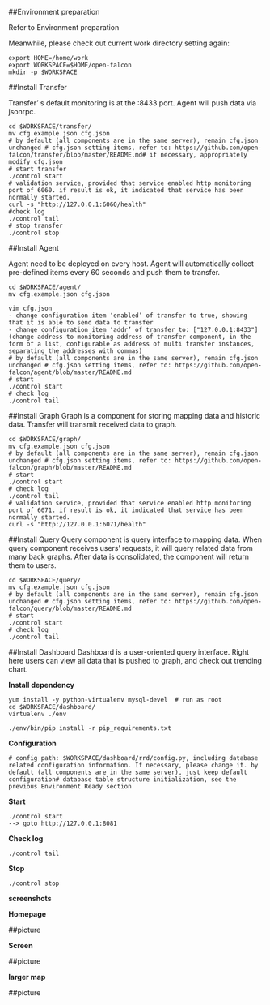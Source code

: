 
##Environment preparation

Refer to Environment preparation

Meanwhile, please check out current work directory setting again:
```
export HOME=/home/work
export WORKSPACE=$HOME/open-falcon
mkdir -p $WORKSPACE
```

##Install Transfer

Transfer’ s default monitoring is at the :8433 port. Agent will push data via jsonrpc.
```
cd $WORKSPACE/transfer/
mv cfg.example.json cfg.json
# by default (all components are in the same server), remain cfg.json unchanged # cfg.json setting items, refer to: https://github.com/open-falcon/transfer/blob/master/README.md# if necessary, appropriately modify cfg.json
# start transfer
./control start
# validation service, provided that service enabled http monitoring port of 6060. if result is ok, it indicated that service has been normally started.
curl -s "http://127.0.0.1:6060/health"
#check log
./control tail
# stop transfer
./control stop
```

##Install Agent

Agent need to be deployed on every host. Agent will automatically collect pre-defined items every 60 seconds and push them to transfer.
```
cd $WORKSPACE/agent/
mv cfg.example.json cfg.json

vim cfg.json
- change configuration item ‘enabled’ of transfer to true, showing that it is able to send data to transfer
- change configuration item ‘addr’ of transfer to: ["127.0.0.1:8433"] (change address to monitoring address of transfer component, in the form of a list, configurable as address of multi transfer instances, separating the addresses with commas)
# by default (all components are in the same server), remain cfg.json unchanged # cfg.json setting items, refer to: https://github.com/open-falcon/agent/blob/master/README.md
# start
./control start
# check log
./control tail
```

##Install Graph
Graph is a component for storing mapping data and historic data. Transfer will transmit received data to graph.
```
cd $WORKSPACE/graph/
mv cfg.example.json cfg.json
# by default (all components are in the same server), remain cfg.json unchanged # cfg.json setting items, refer to: https://github.com/open-falcon/graph/blob/master/README.md
# start
./control start
# check log
./control tail
# validation service, provided that service enabled http monitoring port of 6071. if result is ok, it indicated that service has been normally started.
curl -s "http://127.0.0.1:6071/health"
```

##Install Query
Query component is query interface to mapping data. When query component receives users’ requests, it will query related data from many back graphs. After data is consolidated, the component will return them to users.
```
cd $WORKSPACE/query/
mv cfg.example.json cfg.json
# by default (all components are in the same server), remain cfg.json unchanged # cfg.json setting items, refer to: https://github.com/open-falcon/query/blob/master/README.md
# start
./control start
# check log
./control tail
```

##Install Dashboard
Dashboard is a user-oriented query interface. Right here users can view all data that is pushed to graph, and check out trending chart.

**Install dependency**
```
yum install -y python-virtualenv mysql-devel  # run as root
cd $WORKSPACE/dashboard/
virtualenv ./env

./env/bin/pip install -r pip_requirements.txt
```

**Configuration**
```
# config path: $WORKSPACE/dashboard/rrd/config.py, including database related configuration information. If necessary, please change it. by default (all components are in the same server), just keep default configuration# database table structure initialization, see the previous Environment Ready section
```

**Start**
```
./control start
--> goto http://127.0.0.1:8081
```
**Check log**
```
./control tail
```

**Stop**
```
./control stop
```

**screenshots**

**Homepage**

##picture

**Screen**

##picture

**larger map**

##picture